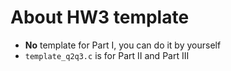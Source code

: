 # About HW3 template

- **No** template for Part I, you can do it by yourself
- `template_q2q3.c` is for Part II and Part III